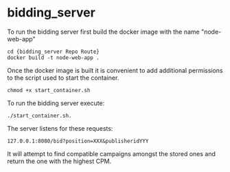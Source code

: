 # bidding_server

To run the bidding server first build the docker image with the name "node-web-app"
  
  ```
  cd {bidding_server Repo Route}
  docker build -t node-web-app .
  ```
  
Once the docker image is built it is convenient to add additional permissions to the script used to start the container.

  ```
  chmod +x start_container.sh
  ```
  
To run the bidding server execute:
```
./start_container.sh.
```
The server listens for these requests:

  ```
  127.0.0.1:8080/bid?position=XXX&publisheridYYY
  ```

It will attempt to find compatible campaigns amongst the stored ones and return the one with the highest CPM.
